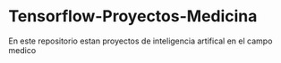 # Tensorflow-Proyectos-Medicina
En este repositorio estan proyectos de inteligencia artifical en el campo medico
